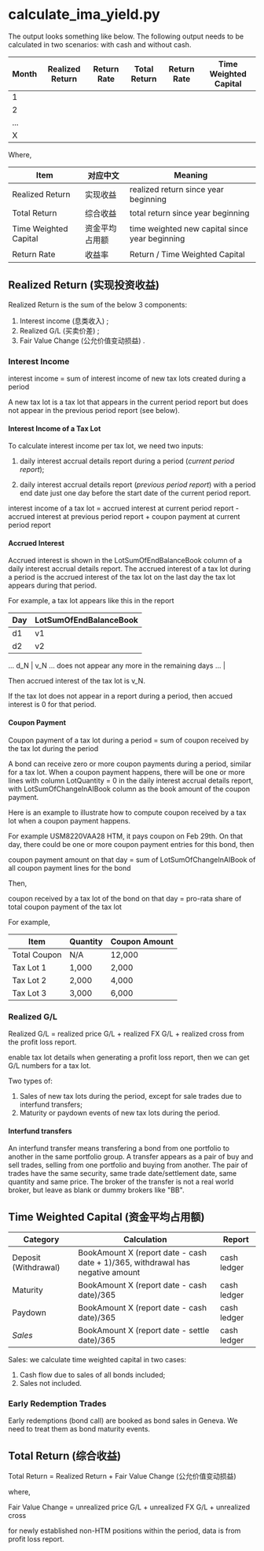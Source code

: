 # calculate_ima_yield.py

The output looks something like below. The following output needs to be calculated in two scenarios: with cash and without cash.

Month | Realized Return | Return Rate | Total Return | Return Rate | Time Weighted Capital
------|-----------------------------|-------------|--------------------------|------------|------------
1 | | | | | |
2 | | | | | |
... | | | | | |
X | | | | | |

Where,

Item | 对应中文 |Meaning
-----|----------|-------
Realized Return | 实现收益 | realized return since year beginning
Total Return | 综合收益 | total return since year beginning
Time Weighted Capital | 资金平均占用额 | time weighted new capital since year beginning
Return Rate | 收益率 | Return / Time Weighted Capital



## Realized Return (实现投资收益)
Realized Return is the sum of the below 3 components:

1. Interest income (息类收入) ;
2. Realized G/L (买卖价差) ;
3. Fair Value Change (公允价值变动损益) .


### Interest Income
interest income = sum of interest income of new tax lots created during a period

A new tax lot is a tax lot that appears in the current period report but does not appear in the previous period report (see below).


#### Interest Income of a Tax Lot
To calculate interest income per tax lot, we need two inputs:

1. daily interest accrual details report during a period (*current period report*);

2. daily interest accrual details report (*previous period report*) with a period end date just one day before the start date of the current period report.

interest income of a tax lot = accrued interest at current period report - accrued interest at previous period report + coupon payment at current period report


#### Accrued Interest
Accrued interest is shown in the LotSumOfEndBalanceBook column of a daily interest accrual details report. The accrued interest of a tax lot during a period is the accrued interest of the tax lot on the last day the tax lot appears during that period.

For example, a tax lot appears like this in the report

Day | LotSumOfEndBalanceBook
----|-----------------------
d1 | v1
d2 | v2
...
d_N | v_N
... does not appear any more in the remaining days ... |

Then accrued interest of the tax lot is v_N.

If the tax lot does not appear in a report during a period, then accued interest is 0 for that period.


#### Coupon Payment
Coupon payment of a tax lot during a period = sum of coupon received by the tax lot during the period

A bond can receive zero or more coupon payments during a period, similar for a tax lot. When a coupon payment happens, there will be one or more lines with column LotQuantity = 0 in the daily interest accrual details report, with LotSumOfChangeInAIBook column as the book amount of the coupon payment.

Here is an example to illustrate how to compute coupon received by a tax lot when a coupon payment happens.

For example USM8220VAA28 HTM, it pays coupon on Feb 29th. On that day, there could be one or more coupon payment entries for this bond, then

coupon payment amount on that day = sum of LotSumOfChangeInAIBook of all coupon payment lines for the bond

Then,

coupon received by a tax lot of the bond on that day = pro-rata share of total coupon payment of the tax lot

For example,

Item | Quantity | Coupon Amount
-----|----------|-------
Total Coupon | N/A | 12,000
Tax Lot 1 | 1,000 | 2,000
Tax Lot 2 | 2,000 | 4,000
Tax Lot 3 | 3,000 | 6,000


### Realized G/L
Realized G/L = realized price G/L + realized FX G/L + realized cross from the profit loss report.

enable tax lot details when generating a profit loss report, then we can get G/L numbers for a tax lot.

Two types of:

1. Sales of new tax lots during the period, except for sale trades due to interfund transfers;
2. Maturity or paydown events of new tax lots during the period.


#### Interfund transfers
An interfund transfer means transfering a bond from one portfolio to another in the same portfolio group. A transfer appears as a pair of buy and sell trades, selling from one portfolio and buying from another. The pair of trades have the same security, same trade date/settlement date, same quantity and same price. The broker of the transfer is not a real world broker, but leave as blank or dummy brokers like "BB".



## Time Weighted Capital (资金平均占用额)

Category | Calculation | Report
---------|-------------|-------
Deposit (Withdrawal) | BookAmount X (report date - cash date + 1)/365, withdrawal has negative amount | cash ledger
Maturity | BookAmount X (report date - cash date)/365 | cash ledger
Paydown | BookAmount X (report date - cash date)/365 | cash ledger
*Sales* | BookAmount X (report date - settle date)/365 | cash ledger

Sales: we calculate time weighted capital in two cases:

1. Cash flow due to sales of all bonds included;
2. Sales not included.


### Early Redemption Trades
Early redemptions (bond call) are booked as bond sales in Geneva. We need to treat them as bond maturity events.



## Total Return (综合收益)
Total Return = Realized Return + Fair Value Change (公允价值变动损益)

where,

Fair Value Change = unrealized price G/L + unrealized FX G/L + unrealized cross

for newly established non-HTM positions within the period, data is from profit loss report.